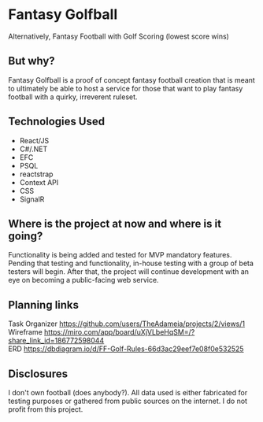 # Fantasy Golfball
Alternatively, Fantasy Football with Golf Scoring (lowest score wins)

## But why?
Fantasy Golfball is a proof of concept fantasy football creation that is meant to ultimately be able to host a service for those that want to play fantasy football with a quirky, irreverent ruleset.

## Technologies Used
- React/JS
- C#/.NET
- EFC
- PSQL
- reactstrap
- Context API
- CSS
- SignalR

## Where is the project at now and where is it going?
Functionality is being added and tested for MVP mandatory features. Pending that testing and functionality, in-house testing with a group of beta testers will begin. After that, the project will continue development with an eye on becoming a public-facing web service.

## Planning links

Task Organizer https://github.com/users/TheAdameia/projects/2/views/1 \
Wireframe https://miro.com/app/board/uXjVLbeHqSM=/?share_link_id=186772598044 \
ERD https://dbdiagram.io/d/FF-Golf-Rules-66d3ac29eef7e08f0e532525

## Disclosures
I don't own football (does anybody?). All data used is either fabricated for testing purposes or gathered from public sources on the internet. I do not profit from this project.
